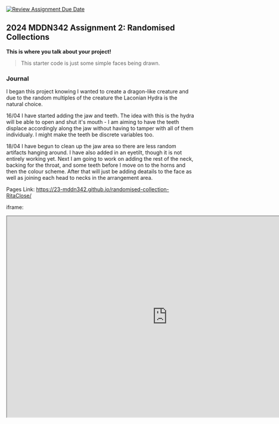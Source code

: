 [![Review Assignment Due Date](https://classroom.github.com/assets/deadline-readme-button-24ddc0f5d75046c5622901739e7c5dd533143b0c8e959d652212380cedb1ea36.svg)](https://classroom.github.com/a/uYb6fuja)
## 2024 MDDN342 Assignment 2: Randomised Collections

**This is where you talk about your project!**

>This starter code is just some simple faces being drawn. 


### Journal

I began this project knowing I wanted to create a dragon-like creature and due to the random multiples of the creature the Laconian Hydra is the natural choice.

16/04
I have started adding the jaw and teeth. The idea with this is the hydra will be able to open and shut it's mouth - I am aiming to have the teeth displace accordingly along the jaw without having to tamper with all of them individualy. I might make the teeth be discrete variables too.

18/04
I have begun to clean up the jaw area so there are less random artifacts hanging around. I have also added in an eyetilt, though it is not entirely working yet. Next I am going to work on adding the rest of the neck, backing for the throat, and some teeth before I move on to the horns and then the colour scheme. After that will just be adding deatails to the face as well as joining each head to necks in the arrangement area.

Pages Link:
https://23-mddn342.github.io/randomised-collection-RitaClose/ 

iframe: <p><iframe title="RitaCloseRandomisedCollections" src="https://23-mddn342.github.io/randomised-collection-RitaClose/" width="860" height="540"></iframe></p>